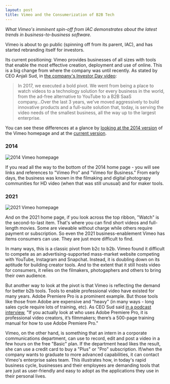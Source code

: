 ```yaml
---
layout: post
title: Vimeo and the Consumerization of B2B Tech
---
```


*What Vimeo's imminent spin-off from IAC demonstrates about the latest trends in business-to-business software.*

<!--excerpt--> 

Vimeo is about to go public (spinning off from its parent, IAC), and has started rebranding itself for investors. 

Its current positioning: Vimeo provides businesses of all sizes with tools that enable the most effective creation, deployment and use of online. This is a big change from where the company was until recently. As stated by CEO Anjali Sud, in [the company's Investor Day video](https://vimeo.com/investors/investor-day-2021-event):

> In 2017, we executed a bold pivot. We went from being a place to watch videos to a technology solution for every business in the world, from the ad-free alternative to YouTube to a B2B SaaS company...Over the last 3 years, we've moved aggressively to build innovative products and a full-suite solution that, today, is serving the video needs of the smallest business, all the way up to the largest enterprise. 

You can see these differences at a glance by [looking at the 2014 version](https://web.archive.org/web/20141211002607/https://vimeo.com/) of the Vimeo homepage and at the [current version](https://vimeo.com).

### 2014

![2014 Vimeo homepage](/lanyon-jh-test/assets/images/vimeo-2014.png)

If you read all the way to the bottom of the 2014 home page - you will see links and references to "Vimeo Pro" and "Vimeo for Business." From early days, the business was known in the filmaking and digital photograpy communities for HD video (when that was still unusual) and for maker tools.

### 2021

![2021 Vimeo homepage](/lanyon-jh-test/assets/images/vimeo-2021.png)

And on the 2021 home page, if you look across the top ribbon, "Watch" is the second-to-last item. That's where you can find short videos and full-length movies. Some are viewable without charge while others require payment or subscription. So even the 2021 business-enablement Vimeo has items consumers can use. They are just more difficult to find.

In many ways, this is a classic pivot from b2c to b2b. Vimeo found it difficult to compete as an advertising-supported mass-market website competing with YouTube, Instagram and Snapchat. Instead, it is doubling down on its aptitude for building creator tools. And to the extent that it still hosts video for consumers, it relies on the filmakers, photogaphers and others to bring their own audience.

But another way to look at the pivot is that Vimeo is reflecting the demand for better b2b tools. Tools to enable professional video have existed for many years. Adobe Premiere Pro is a prominent example. But those tools like those from Adobe are expensive and "heavy" (in many ways - long sales cycle require lots of training, etc). As CEO Sud said [in a podcast interview](https://www.theverge.com/2021/4/20/22392228/vimeo-ceo-interview-streaming-software-business-anjali-sud), "If you actually look at who uses Adobe Premiere Pro, it is professional video creators, it’s filmmakers; there’s a 500-page training manual for how to use Adobe Premiere Pro."

Vimeo, on the other hand, is something that an intern in a corporate communications department, can use to record, edit and post a video in a few hours on the free "Basic" plan. If the department head likes the result, she can use a credit card to buy a "Plus" or "Pro" subscription. If/when the company wants to graduate to more advanced capabilities, it can contact Vimeo's enterprise sales team. This illustrates how, in today's rapid business cycle, businesses and their employees are demanding tools that are just as user-friendly and easy to adopt as the applications they use in their personal lives.
